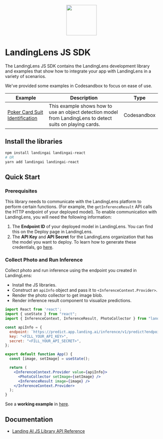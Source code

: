 <p align="center">
  <img width="100" height="100" src="https://github.com/landing-ai/landingai-python/raw/main/assets/avi-logo.png">
</p>

# LandingLens JS SDK
The LandingLens JS SDK contains the LandingLens development library and examples that show how to integrate your app with LandingLens in a variety of scenarios.

We've provided some examples in Codesandbox to focus on ease of use.

<!-- Generated using https://www.tablesgenerator.com/markdown_tables -->

| Example | Description | Type |
|---|---|---|
| [Poker Card Suit Identification](https://codesandbox.io/s/eloquent-tesla-yzsbsk?file=/src/App.js) | This example shows how to use an object detection model from LandingLens to detect suits on playing cards. | Codesandbox |

## Install the libraries

```bash
npm install landingai landingai-react
# OR
yarn add landingai landingai-react
```

## Quick Start

### Prerequisites

This library needs to communicate with the LandingLens platform to perform certain functions. (For example, the `getInferenceResult` API calls the HTTP endpoint of your deployed model). To enable communication with LandingLens, you will need the following information:

1. The **Endpoint ID** of your deployed model in LandingLens. You can find this on the Deploy page in LandingLens.
2. The **API Key** and **API Secret** for the LandingLens organization that has the model you want to deploy. To learn how to generate these credentials, go [here](https://support.landing.ai/docs/api-key-and-api-secret).

### Collect Photo and Run Inference
Collect photo and run inference using the endpoint you created in LandingLens:

- Install the JS libraries.
- Construct an `apiInfo` object and pass it to `<InferenceContext.Provider>`.
- Render the photo collector to get image blob.
- Render inference result component to visualize predictions.

```jsx
import React from 'react';
import { useState } from "react";
import { InferenceContext, InferenceResult, PhotoCollector } from "landingai-react";

const apiInfo = {
  endpoint: `https://predict.app.landing.ai/inference/v1/predict?endpoint_id=<FILL_YOUR_INFERENCE_ENDPOINT_ID>`,
  key: "<FILL_YOUR_API_KEY>",
  secret: "<FILL_YOUR_API_SECRET>",
};

export default function App() {
  const [image, setImage] = useState();

  return (
    <InferenceContext.Provider value={apiInfo}>
      <PhotoCollector setImage={setImage} />
      <InferenceResult image={image} />
    </InferenceContext.Provider>
  );
}
```

See a **working example** in [here](https://codesandbox.io/s/eloquent-tesla-yzsbsk?file=/src/App.js).

## Documentation

-  [Landing AI JS Library API Reference](https://landing-ai.github.io/landingai-js/)